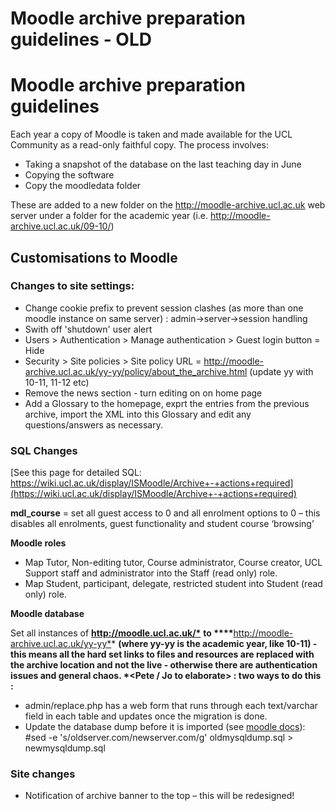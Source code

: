 # Moodle archive preparation guidelines - OLD

# Moodle archive preparation guidelines

Each year a copy of Moodle is taken and made available for the UCL Community as a read-only faithful copy. The process involves:

-   Taking a snapshot of the database on the last teaching day in June
-   Copying the software
-   Copy the moodledata folder

These are added to a new folder on the <http://moodle-archive.ucl.ac.uk> web server under a folder for the academic year (i.e. <http://moodle-archive.ucl.ac.uk/09-10/>)

## Customisations to Moodle

### Changes to site settings:

-   Change cookie prefix to prevent session clashes (as more than one moodle instance on same server) : admin-&gt;server-&gt;session handling
-   Swith off 'shutdown' user alert
-   Users &gt; Authentication &gt; Manage authentication &gt; Guest login button = Hide
-   Security &gt; Site policies &gt; Site policy URL = <http://moodle-archive.ucl.ac.uk/yy-yy/policy/about_the_archive.html> (update yy with 10-11, 11-12 etc)
-   Remove the news section - turn editing on on home page
-   Add a Glossary to the homepage, exprt the entries from the previous archive, import the XML into this Glossary and edit any questions/answers as necessary.

### SQL Changes

[See this page for detailed SQL: https://wiki.ucl.ac.uk/display/ISMoodle/Archive+-+actions+required](https://wiki.ucl.ac.uk/display/ISMoodle/Archive+-+actions+required)

**mdl\_course** = set all guest access to 0 and all enrolment options to 0 – this disables all enrolments, guest functionality and student course ‘browsing’

**Moodle roles**

-   Map Tutor, Non-editing tutor, Course administrator, Course creator, UCL Support staff and administrator into the Staff (read only) role.
-   Map Student, participant, delegate, restricted student into Student (read only) role.

**Moodle database**

Set all instances of **<http://moodle.ucl.ac.uk/*>** **to \*\*\*\***<http://moodle-archive.ucl.ac.uk/yy-yy*>\* **(where yy-yy is the academic year, like 10-11) - this means all the hard set links to files and resources are replaced with the archive location and not the live - otherwise there are authentication issues and general chaos. \*&lt;Pete / Jo to elaborate&gt; : two ways to do this :**

-   admin/replace.php has a web form that runs through each text/varchar field in each table and updates once the migration is done.
-   Update the database dump before it is imported (see [moodle docs](http://docs.moodle.org/20/en/Moodle_migration)): \#sed -e 's/oldserver.com/newserver.com/g' oldmysqldump.sql &gt; newmysqldump.sql

### Site changes

-   Notification of archive banner to the top – this will be redesigned!

